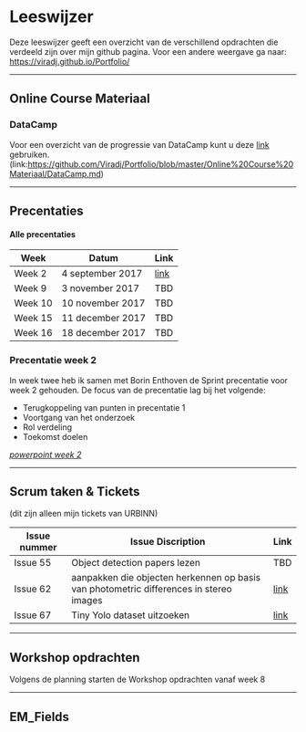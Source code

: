 # Leeswijzer
Deze leeswijzer geeft een overzicht van de verschillend opdrachten die verdeeld zijn over mijn github pagina. 
Voor een andere weergave ga naar: https://viradj.github.io/Portfolio/ 


--------------------------------------------------------------------

## Online Course Materiaal

### DataCamp
Voor een overzicht van de progressie van DataCamp kunt u deze [link](https://github.com/Viradj/Portfolio/blob/master/Online%20Course%20Materiaal/DataCamp.md) gebruiken. 
(link:https://github.com/Viradj/Portfolio/blob/master/Online%20Course%20Materiaal/DataCamp.md)

---------------------------------------------------------------------





## Precentaties

#### Alle precentaties

| Week | Datum | Link |
|----------|----------|--------|
|Week 2|4 september 2017| [link](https://github.com/Viradj/Portfolio-ADS/blob/master/Precentatie/Sprint%201%20%5Bweek%202%5D%20(powerpoint%202)%20-%20EM_Fields.pdf) |
|Week 9|3 november 2017| TBD|
|Week 10|10 november 2017| TBD|
|Week 15|11 december 2017| TBD|
|Week 16|18 december 2017| TBD|


### Precentatie week 2

In week twee heb ik samen met Borin Enthoven de Sprint precentatie voor week 2 gehouden. 
De focus van de precentatie lag bij het volgende:
- Terugkoppeling van punten in precentatie 1 
- Voortgang van het onderzoek
- Rol verdeling
- Toekomst doelen

[_powerpoint week 2_](https://github.com/Viradj/Portfolio-ADS/blob/master/Precentatie/Sprint%201%20%5Bweek%202%5D%20(powerpoint%202)%20-%20EM_Fields.pdf)




-----------------------------------------------------------------------------------


## Scrum taken & Tickets
(dit zijn alleen mijn tickets van URBINN) 



| Issue nummer | Issue Discription | Link |
| -------------|--------------|------|
| Issue 55 | Object detection papers lezen | TBD |
| Issue 62     | aanpakken die objecten herkennen op basis van photometric differences in stereo images  |[link](https://github.com/Viradj/Portfolio/blob/master/Scrum%20taken%20%26%20Tickets/Issue%2062%20-%20aanpakken%20die%20objecten%20herkennen%20op%20basis%20van%20photometric%20differences%20in%20stereo%20images/Issue%2062%20-%20photometric%20differen.pdf)      |
| Issue 67     | Tiny Yolo dataset uitzoeken  |[link](https://github.com/Viradj/Portfolio/blob/master/Scrum%20taken%20%26%20Tickets/Issue%2067%20-%20Tiny%20Yolo%20dataset%20uitzoeken/Issue%2067%20-%20Tiny%20YOLO%20datasets%20.pdf)      |





------------------------------------------------------------------------------------------

## Workshop opdrachten

Volgens de planning starten de Workshop opdrachten vanaf week 8


---------------------------------------------------------------------------------------------


## EM_Fields






